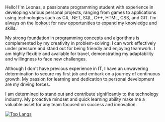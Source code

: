 Hello! I'm Leonas, a passionate programming student with experience in developing various personal projects, ranging from games to applications using technologies such as C#, .NET, SQL, C++, HTML, CSS, and GIT. I'm always on the lookout for new opportunities to expand my knowledge and skills.

My strong foundation in programming concepts and algorithms is complemented by my creativity in problem-solving. I can work effectively under pressure and stand out for being friendly and enjoying teamwork. I am highly flexible and available for travel, demonstrating my adaptability and willingness to face new challenges.

Although I don't have previous experience in IT, I have an unwavering determination to secure my first job and embark on a journey of continuous growth. My passion for learning and dedication to personal development are my driving forces.

I am determined to stand out and contribute significantly to the technology industry. My proactive mindset and quick learning ability make me a valuable asset for any team focused on success and innovation.

[![Top Langs](https://github-readme-stats.vercel.app/api/top-langs/?username=LeonasZ&layout=compact&theme=radical)](https://github.com/LeonasZ)
